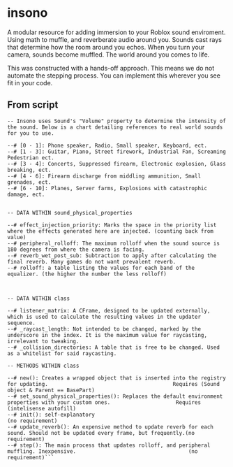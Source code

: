 # insono
A modular resource for adding immersion to your Roblox sound enviroment. Using math to muffle, and reverberate audio around you.
Sounds cast rays that determine how the room around you echos. When you turn your camera, sounds become muffled. The world around you comes to life.

This was constructed with a hands-off approach. This means we do not automate the stepping process. You can implement this wherever you see fit in your code.



## From script
```-- about Sounds
-- Insono uses Sound's "Volume" property to determine the intensity of the sound. Below is a chart detailing references to real world sounds for you to use.

--# [0 - 1]: Phone speaker, Radio, Small speaker, Keyboard, ect.
--# [1 - 3]: Guitar, Piano, Street firework, Industrial Fan, Screaming Pedestrian ect.
--# [3 - 4]: Concerts, Suppressed firearm, Electronic explosion, Glass breaking, ect.
--# [4 - 6]: Firearm discharge from middling ammunition, Small grenades, ect.
--# [6 - 10]: Planes, Server farms, Explosions with catastrophic damage, ect.


-- DATA WITHIN sound_physical_properties

--# effect_injection_priority: Marks the space in the priority list where the effects generated here are injected. (counting back from value)
--# peripheral_rolloff: The maximum rolloff when the sound source is 180 degrees from where the camera is facing.
--# reverb_wet_post_sub: Subtraction to apply after calculating the final reverb. Many games do not want prevalent reverb.
--# rolloff: a table listing the values for each band of the equalizer. (the higher the number the less rolloff)



-- DATA WITHIN class

--# listener_matrix: A CFrame, designed to be updated externally, which is used to calculate the resulting values in the updater sequence.
--# _raycast_length: Not intended to be changed, marked by the underscore in the index. It is the maximum value for raycasting, irrelevant to tweaking.
--# _collision_directories: A table that is free to be changed. Used as a whitelist for said raycasting.

-- METHODS WITHIN class

--# new(): Creates a wrapped object that is inserted into the registry for updating.										Requires (Sound object & Parent == BasePart)
--# set_sound_physical_properties(): Replaces the default environment properties with your custom ones.						Requires (intelisense autofill)
--# init(): self-explanatory																								(no requirement)
--# update_reverb(): An expensive method to update reverb for each sound. Should not be updated every frame, but frequently.(no requirement)
--# step(): The main process that updates rolloff, and peripheral muffling. Inexpensive. 									(no requirement)```